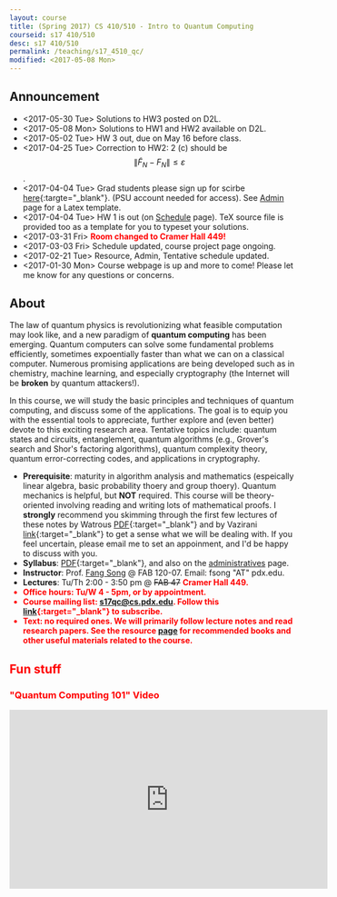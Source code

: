 ```yaml
---
layout: course
title: (Spring 2017) CS 410/510 - Intro to Quantum Computing
courseid: s17 410/510
desc: s17 410/510
permalink: /teaching/s17_4510_qc/
modified: <2017-05-08 Mon>
---
```


## Announcement
*  <2017-05-30 Tue> Solutions to HW3 posted on D2L.
*  <2017-05-08 Mon> Solutions to HW1 and HW2 available on D2L.
*  <2017-05-02 Tue> HW 3 out, due on May 16 before class. 
*  <2017-04-25 Tue> Correction to HW2: 2 (c) should be  $$\|\tilde F_N - F_N\|\leq \varepsilon$$. 
*  <2017-04-04 Tue> Grad students please sign up for scirbe [here](https://docs.google.com/a/pdx.edu/spreadsheets/d/1KJ9amYylo2acxsylG8aIvFElpx3DPeAPtSjsnne4c_c/edit?usp=sharing){:targte="_blank"}. (PSU account needed for access). See [Admin]({{base}}/teaching/s17_4510_qc/admin/) page for a Latex template.  
*  <2017-04-04 Tue> HW 1 is out (on [Schedule]({{base}}/teaching/s17_4510_qc/schedule/) page). TeX source file is provided too as a
   template for you to typeset your solutions.
*  <2017-03-31 Fri> <b style="color: red;">Room changed to Cramer Hall 449!</b> 
*  <2017-03-03 Fri> Schedule updated, course project page ongoing.
*  <2017-02-21 Tue> Resource, Admin, Tentative schedule updated. 
*  <2017-01-30 Mon> Course webpage is up and more to come! Please let
   me know for any questions or concerns. 

## About

The law of quantum physics is revolutionizing what feasible
computation may look like, and a new paradigm of **quantum computing**
has been emerging. Quantum computers can solve some fundamental
problems efficiently, sometimes expoentially faster than what we can
on a classical computer. Numerous promising applications are being
developed such as in chemistry, machine learning, and especially
cryptography (the Internet will be **broken** by quantum attackers!).

In this course, we will study the basic principles and techniques of
quantum computing, and discuss some of the applications. The goal is
to equip you with the essential tools to appreciate, further explore
and (even better) devote to this exciting research area. Tentative
topics include: quantum states and circuits, entanglement, quantum
algorithms (e.g., Grover's search and Shor's factoring algorithms),
quantum complexity theory, quantum error-correcting codes, and
applications in cryptography.

*  **Prerequisite**: maturity in algorithm analysis and mathematics
   (espeically linear algebra, basic probability thoery and group
   thoery). Quantum mechanics is helpful, but **NOT** required. This
   course will be theory-oriented involving reading and writing lots
   of mathematical proofs. I **strongly** recommend you skimming through the first few lectures of these notes by Watrous [PDF](https://cs.uwaterloo.ca/~watrous/CPSC519/LectureNotes/all.pdf){:target="_blank"} and by Vazirani [link](https://people.eecs.berkeley.edu/~vazirani/quantum.html){:target="_blank"} to get a sense what we will be dealing with. If you feel uncertain, please email me to
   set an appoinment, and I'd be happy to discuss with you. 
*  **Syllabus**: [PDF]({{base}}/teaching/s17_4510_qc/s17_qc_syllabus.pdf){:target="_blank"}, and also on the [administratives]({{base}}/teaching/s17_4510_qc/admin/) page.
*  **Instructor**: Prof. [Fang Song]({{base}}/) @ FAB 120-07. Email: fsong "AT" pdx.edu.
*  **Lectures**: Tu/Th 2:00 - 3:50 pm @ <strike>FAB 47</strike> <b style="color: red;">Cramer Hall 449<b>.
*  **Office hours**: Tu/W 4 - 5pm, or by appointment. 
*  **Course mailing list**: s17qc@cs.pdx.edu. Follow this [link](https://mailhost.cecs.pdx.edu/mailman/listinfo/s17qc){:target="_blank"} to subscribe. 
*  **Text**: no required ones. We will primarily follow lecture notes
and read research papers. See the
**resource** [page]({{base}}/teaching/s17_4510_qc/resource/) for
recommended books and other useful materials related to the course.

## Fun stuff 

###  "Quantum Computing 101" Video
<iframe width="560" height="315" src="https://www.youtube.com/embed/7__vKLECrnk" frameborder="0" allowfullscreen></iframe>

<!--
## Schedule (subject to change)
\[KL\]: Katz-Lindell [Introduction to Modern
Cryptography](http://www.cs.umd.edu/~jkatz/imc.html){:target="_blank"} 

\[BS\]: Boneh-Shoup [A Graduate Course on Applied Cryptography](https://crypto.stanford.edu/~dabo/cryptobook/){:target="_blank"}.
-->
<!--
| Date  | Topic | Homework and Reading |
| :---------: |:----------:|:-----:|
| Tue Jan. 10  | | **Reading**: [KL] Chapter 1, Sect. 2.1, Appendix A. <br>[**Homework 1** [PDF]({{base}}/teaching/w17_4585_icrypto/w17_cs4585_hw1.pdf){:target="_blank"}] out (due Tuesday, Jan. 24)<br> <i style="color:red;">HW1 updated due to cancellation on Jan. 12</i> |
{:.mbtablestylef}
-->



